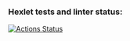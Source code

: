 ### Hexlet tests and linter status:
[![Actions Status](https://github.com/seeu359/python-project-51/workflows/hexlet-check/badge.svg)](https://github.com/seeu359/python-project-51/actions)